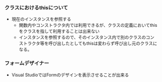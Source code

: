 ### クラスにおけるthisについて

- 現在のインスタンスを参照する
    - 関数内やコンストラクタ内では利用できるが、クラスの定義においてthisをクラスを指して利用することは出来ない
    - インスタンスを参照するので、そのインスタンス内で別のクラスのコンストラクタ等を呼び出したとしてもthisは変わらず呼び出し元のクラスになる。

### フォームデザイナー

- Visual StudioではFormのデザインを表示させることが出来る

